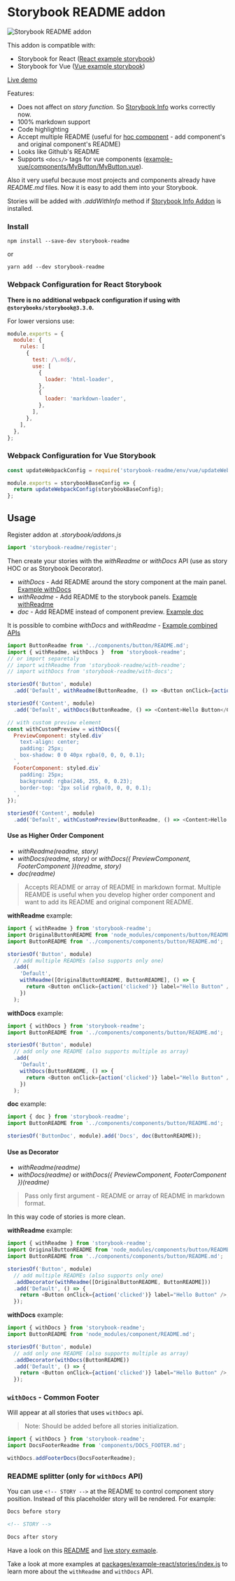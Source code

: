 # Storybook README addon

![Storybook README addon](https://tuchk4.tinytake.com/media/6074cc?filename=1507031891423_03-10-2017-14-58-09.png&sub_type=thumbnail_preview&type=attachment&width=700&height=542&_felix_session_id=53f589ad3ebd6ae15ad9850b6bb20044&salt=MjAwMDAyNF82MzIxMzU2)

This addon is compatible with:

* Storybook for React ([React example storybook](packages/example-react))
* Storybook for Vue ([Vue example storybook](packages/example-vue))

[Live demo](https://tuchk4.github.io/storybook-readme)

Features:

* Does not affect on _story function_. So [Storybook Info](https://github.com/storybooks/storybook/tree/master/addons/info) works correctly now.
* 100% markdown support
* Code highlighting
* Accept multiple README (useful for [hoc component](https://medium.com/@franleplant/react-higher-order-components-in-depth-cf9032ee6c3e) - add component's and original component's README)
* Looks like Github's README
* Supports `<docs/>` tags for vue components ([example-vue/components/MyButton/MyButton.vue](https://github.com/tuchk4/storybook-readme/blob/master/packages/example-vue/components/MyButton/MyButton.vue)).

Also it very useful because most projects and components already have _README.md_ files. Now it is easy to add them into your Storybook.

Stories will be added with _.addWithInfo_ method if [Storybook Info Addon](https://github.com/storybooks/storybook/tree/master/addons/info) is installed.

### Install

`npm install --save-dev storybook-readme`

or

`yarn add --dev storybook-readme`

### Webpack Configuration for React Storybook

**There is no additional webpack configuration if using with `@storybooks/storybook@3.3.0`.**

For lower versions use:

```js
module.exports = {
  module: {
    rules: [
      {
        test: /\.md$/,
        use: [
          {
            loader: 'html-loader',
          },
          {
            loader: 'markdown-loader',
          },
        ],
      },
    ],
  },
};
```

### Webpack Configuration for Vue Storybook

```js
const updateWebpackConfig = require('storybook-readme/env/vue/updateWebpackConfig');

module.exports = storybookBaseConfig => {
  return updateWebpackConfig(storybookBaseConfig);
};
```

## Usage

Register addon at _.storybook/addons.js_

```js
import 'storybook-readme/register';
```

Then create your stories with the _withReadme_ or _withDocs_ API (use as story HOC or as Storybook Decorator).

* _withDocs_ - Add README around the story component at the main panel. [Example withDocs](https://tuchk4.github.io/storybook-readme/?knob-alert=false&knob-success=false&knob-label=Hello%20Im%20Button&selectedKind=withDocs%2FAs%20Decorator&selectedStory=Button&full=0&down=1&left=1&panelRight=1&downPanel=storybooks%2Fstorybook-addon-knobs)
* _withReadme_ - Add README to the storybook panels. [Example withReadme](https://tuchk4.github.io/storybook-readme/?knob-alert=false&knob-success=false&knob-label=Hello%20Im%20Button&selectedKind=withReadme%2F%20As%20Decorator&selectedStory=Button&full=0&down=1&left=1&panelRight=1&downPanel=REACT_STORYBOOK%2Freadme%2Fpanel)
* _doc_ - Add README instead of component preview. [Example doc](https://tuchk4.github.io/storybook-readme/?knob-alert=false&knob-success=false&knob-label=Hello%20Im%20Button&selectedKind=Doc&selectedStory=Common&full=0&addons=1&stories=1&panelRight=1&addonPanel=storybooks%2Fstorybook-addon-knobs)

It is possible to combine _withDocs_ and _withReadme_ - [Example combined APIs](https://tuchk4.github.io/storybook-readme/?knob-alert=false&knob-success=false&knob-label=Hello%20Im%20Button&selectedKind=withDocs%20and%20withReadme&selectedStory=Button&full=0&down=1&left=1&panelRight=1&downPanel=REACT_STORYBOOK%2Freadme%2Fpanel)

```js
import ButtonReadme from '../components/button/README.md';
import { withReadme, withDocs }  from 'storybook-readme';
// or import separetaly
// import withReadme from 'storybook-readme/with-readme';
// import withDocs from 'storybook-readme/with-docs';

storiesOf('Button', module)
  .add('Default', withReadme(ButtonReadme, () => <Button onClick={action('clicked')} label="Hello Button"/>))

storiesOf('Content', module)
  .add('Default', withDocs(ButtonReadme, () => <Content>Hello Button</Content>))

// with custom preview element
const withCustomPreview = withDocs({
  PreviewComponent: styled.div`
    text-align: center;
    padding: 25px;
    box-shadow: 0 0 40px rgba(0, 0, 0, 0.1);
  `,
  FooterComponent: styled.div`
    padding: 25px;
    background: rgba(246, 255, 0, 0.23);
    border-top: '2px solid rgba(0, 0, 0, 0.1);
  `,
});

storiesOf('Content', module)
  .add('Default', withCustomPreview(ButtonReadme, () => <Content>Hello Button</Content>))
```

#### Use as Higher Order Component

* _withReadme(readme, story)_
* _withDocs(readme, story)_ or _withDocs({ PreviewComponent, FooterComponent })(readme, story)_
* _doc(readme)_

> Accepts README or array of README in markdown format.
> Multiple REAMDE is useful when you develop higher order component and want to add its README and original component README.

**withReadme** example:

```js
import { withReadme } from 'storybook-readme';
import OriginalButtonREADME from 'node_modules/components/button/README.md';
import ButtonREADME from '../components/components/button/README.md';

storiesOf('Button', module)
  // add multiple READMEs (also supports only one)
  .add(
    'Default',
    withReadme([OriginalButtonREADME, ButtonREADME], () => {
      return <Button onClick={action('clicked')} label="Hello Button" />;
    })
  );
```

**withDocs** example:

```js
import { withDocs } from 'storybook-readme';
import ButtonREADME from '../components/components/button/README.md';

storiesOf('Button', module)
  // add only one README (also supports multiple as array)
  .add(
    'Default',
    withDocs(ButtonREADME, () => {
      return <Button onClick={action('clicked')} label="Hello Button" />;
    })
  );
```

**doc** example:

```js
import { doc } from 'storybook-readme';
import ButtonREADME from '../components/components/button/README.md';

storiesOf('ButtonDoc', module).add('Docs', doc(ButtonREADME));
```

#### Use as Decorator

* _withReadme(readme)_
* _withDocs(readme)_ or _withDocs({ PreviewComponent, FooterComponent })(readme)_

> Pass only first argument - README or array of README in markdown format.

In this way code of stories is more clean.

**withReadme** example:

```js
import { withReadme } from 'storybook-readme';
import OriginalButtonREADME from 'node_modules/components/button/README.md';
import ButtonREADME from '../components/components/button/README.md';

storiesOf('Button', module)
  // add multiple READMEs (also supports only one)
  .addDecorator(withReadme([OriginalButtonREADME, ButtonREADME]))
  .add('Default', () => {
    return <Button onClick={action('clicked')} label="Hello Button" />;
  });
```

**withDocs** example:

```js
import { withDocs } from 'storybook-readme';
import ButtonREADME from 'node_modules/component/README.md';

storiesOf('Button', module)
  // add only one README (also supports multiple as array)
  .addDecorator(withDocs(ButtonREADME))
  .add('Default', () => {
    return <Button onClick={action('clicked')} label="Hello Button" />;
  });
```

### `withDocs` - Common Footer

Will appear at all stories that uses `withDocs` api.

> Note: Should be added before all stories initialization.

```js
import { withDocs } from 'storybook-readme';
import DocsFooterReadme from 'components/DOCS_FOOTER.md';

withDocs.addFooterDocs(DocsFooterReadme);
```

### README splitter (only for `withDocs` API)

You can use `<!-- STORY -->` at the README to control component story position.
Instead of this placeholder story will be rendered. For example:

```md
Docs before story

<!-- STORY -->

Docs after story
```

Have a look on this [README](https://raw.githubusercontent.com/tuchk4/storybook-readme/master/packages/example-react/components/Button/DOCS.md) and [live story exmaple](https://tuchk4.github.io/storybook-readme/?knob-alert=false&knob-success=false&knob-label=Hello%20Im%20Button&selectedKind=Custom%20Preview%20and%20Footer&selectedStory=Button&full=0&down=1&left=1&panelRight=1&downPanel=REACT_STORYBOOK%2Freadme%2Fpanel).

Take a look at more examples at [packages/example-react/stories/index.js](packages/example-react/stories/index.js) to learn more about the `withReadme` and `withDocs` API.
